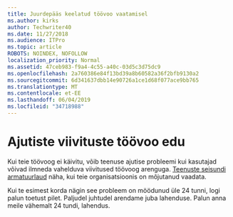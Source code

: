 ```yaml
---
title: Juurdepääs keelatud töövoo vaatamisel
ms.author: kirks
author: Techwriter40
ms.date: 11/27/2018
ms.audience: ITPro
ms.topic: article
ROBOTS: NOINDEX, NOFOLLOW
localization_priority: Normal
ms.assetid: 47ceb983-f9a4-4c55-a40c-03d5c3d75dc9
ms.openlocfilehash: 2a760386e84f13bd39a8b60582a36f2bfb9130a2
ms.sourcegitcommit: 6d341637dbb14e90726a1ce1d68f077ace9bb765
ms.translationtype: MT
ms.contentlocale: et-EE
ms.lasthandoff: 06/04/2019
ms.locfileid: "34718988"
---
```

# <a name="intermittent-delays-with-workflow-progress"></a>Ajutiste viivituste töövoo edu

Kui teie töövoog ei käivitu, võib teenuse ajutise probleemi kui kasutajad võivad ilmneda vahelduva viivitused töövoog arenguga. [Teenuste seisundi armatuurlaud]("https://admin.microsoft.com/AdminPortal/Home#/servicehealth) näha, kui teie organisatsioonis on mõjutanud vaadata. 

Kui te esimest korda nägin see probleem on möödunud üle 24 tunni, logi palun toetust pilet. Paljudel juhtudel arendame juba lahenduse. Palun anna meile vähemalt 24 tundi, lahendus.


  

